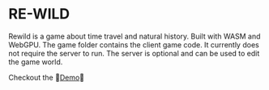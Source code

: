 # RE-WILD

Rewild is a game about time travel and natural history. Built with WASM and WebGPU. The game folder contains the client game code. It currently does not require the server to run. The server is optional and can be used to edit the game world.

Checkout the 🦕[Demo](https://mkhenson.github.io/rewild/)🦖
